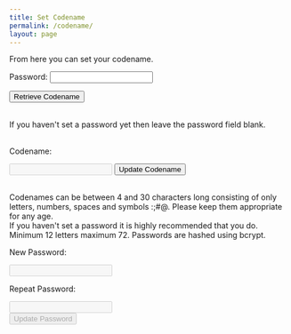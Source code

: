 ```yaml
---
title: Set Codename
permalink: /codename/
layout: page
---
```


From here you can set your codename.

Password: <input type="password" id="existingpw" name="existingpw">
<p> </p> <button id="getCodename">Retrieve Codename</button>
<p id="retrievestatus"> </p> <br/>
If you haven't set a password yet then leave the password field blank.
<br><br>

<p id="codenametext" >Codename: </p><input type="text" id="codename" name="codename" disabled=true> <button id="setCodename">Update Codename</button>
<p id="setcodenamestatus" > </p><br>
Codenames can be between 4 and 30 characters long consisting of only letters, numbers, spaces and symbols :;#@.  Please keep them appropriate for any age.<br>
If you haven't set a password it is highly recommended that you do.  Minimum 12 letters maximum 72.  Passwords are hashed using bcrypt.
<p>New Password:</p><input type="password" id="newpw1" name="newpw1" disabled=true><br>
<p>Repeat Password:</p><input type="password" id="newpw2" name="newpw2" disabled=true><br>
<button id="setPassword" disabled=true>Update Password</button>
<p id="setpwstatus"> </p><br><br>

<input type="hidden" id="salt" value="" />
<input type="hidden" id="hash" value="" />
<input type="hidden" id="newhash" value="" />

<script src="https://unpkg.com/mqtt/dist/mqtt.min.js"></script>
<script src="/assets/js/bcrypt.min.js"></script>

<script>
  const searchParams = new URLSearchParams(window.location.search);
  if (!searchParams.has("token_id")) {
    document.getElementById("codenametext").innerHTML="No token ID";
    tokenId="00000000000000000000";
  } else {
    var tokenId=searchParams.get("token_id");
  }
  var clientId="web_" + Math.random().toString(16).substr(2, 8);
  host="wss://scores.gen.polyb.io:8002/mqtt";
  options = {
    keepalive: 60,
    clientId: clientId,
    protocolId: "MQTT",
    protocolVersion: 4,
    clean: true,
    reconnectPeriod: 1000,
    connectTimeout: 30 * 1000
  };
  var mqttclient=mqtt.connect(host,options);
  mqttclient.on("error",(err) => {
    mqttclient.end();
    return;
  });
  mqttclient.on("connect", () => {
    mqttclient.subscribe(`/app/to/${clientId}/name`, {qos: 0});
    mqttclient.subscribe(`/app/to/${clientId}/newname`, {qos: 0});
    mqttclient.subscribe(`/app/to/${clientId}/salt`, {qos: 0});
    mqttclient.subscribe(`/app/to/${clientId}/passwordchanged`, {qos: 0});
    mqttclient.subscribe(`/app/to/${clientId}/error`, {qos: 0});
    mqttclient.publish(`/app/from/${clientId}/saltquery`,`${tokenId}`, {qos: 0, retain: false});
    return;
  });
  mqttclient.on("message", (topic, message, packet) => {
    console.log(`message topic: ${topic}`);
    console.log(`message content: ${message}`);
    topicsalt=`/app/to/${clientId}/salt`;
    topicname=`/app/to/${clientId}/name`;
    topicnewname=`/app/to/${clientId}/newname`;
    topicpasswordchanged=`/app/to/${clientId}/passwordchanged`;
    topicerror=`/app/to/${clientId}/error`;
    if (topic == topicsalt) {
      document.getElementById("salt").value=message;
    }
    if (topic == topicname) {
      console.log("Running mqtt name received");
      console.log(`topic: ${topic}  matched: ${topicname}`);
      document.getElementById("retrievestatus").innerHTML="Completed.";
      document.getElementById("codename").value=message;
      document.getElementById("codename").disabled=false;
      document.getElementById("existingpw").disabled=true;
      document.getElementById("existingpw").value="";
      document.getElementById("getCodename").disabled=true;
      document.getElementById("setCodename").disabled=false;
      document.getElementById("setPassword").disabled=false;
      document.getElementById("newpw1").disabled=false;
      document.getElementById("newpw2").disabled=false;
    }
    if (topic == topicnewname) {
      console.log("Running mqtt newname received");
      console.log(`topic: ${topic}  matched: ${topicnewname}`);
      document.getElementById("setcodenamestatus").innerHTML="Updated.";
    }
    if (topic == topicpasswordchanged) {
      console.log("Running mqtt passwordchanged received");
      console.log(`topic: ${topic}  matched: ${topicpasswordchanged}`);
      document.getElementById("setpwstatus").innerHTML="Updated.";
      document.getElementById("newpw1").value="";
      document.getElementById("newpw2").value="";
      document.getElementById("hash").value=document.getElementById("newhash").value
    }
    if (topic == topicerror) {
      console.log("Running mqtt error received");
      console.log(`topic: ${topic}  matched: ${topicerror}`);
      document.getElementById("retrievestatus").innerHTML=message;
    }
    return;
  });

  
getCodename.addEventListener("click", async () => {
  password=document.getElementById("existingpw").value;
  if (password) {
    if (password.length<12) {
      document.getElementById("retrievestatus").innerHTML="Password invalid";
      return;
    }
    if (password.length>72) {
      document.getElementById("retrievestatus").innerHTML="Password invalid";
      return;
    }    
  } else {
    password="PolyGenNewUser";
  }
  let bcrypt = dcodeIO.bcrypt;
  document.getElementById("retrievestatus").innerHTML="Hashing...";
  salt=document.getElementById("salt").value;
  hash=bcrypt.hashSync(password, salt);
  document.getElementById("hash").value=hash;
  password="";
  document.getElementById("retrievestatus").innerHTML="Checking...";
  mqttclient.publish(`/app/from/${clientId}/namequery`,`${tokenId},${hash}`, {qos: 0, retain: false});
  return;
});

setCodename.addEventListener("click", async () => {
  newCodename=document.getElementById("codename").value;
  if (newCodename) {
    if (newCodename.length<4) {
      document.getElementById("setcodenamestatus").innerHTML="Invalid codename. Must be at least 4 characters long.";
      return;
    }
    if (newCodename.length>30) {
      document.getElementById("setcodenamestatus").innerHTML="Invalid codename. Must be no longer than 30 characters long.";
      return;
    }
  } else {
    document.getElementById("setcodenamestatus").innerHTML="Invalid codename. Must be at least 4 characters long.";
    return;
  }
    
  let regex = /[A-Za-z0-9 #:;()@]+$/i;
  if (!regex.test(newCodename)) {
    document.getElementById("setcodenamestatus").innerHTML="Invalid codename. Only numbers, letters, spaces and symbols #:;()@ are accepted.";
    return;
  }
  hash=document.getElementById("hash").value;
  mqttclient.publish(`/app/from/${clientId}/nameset`,`${tokenId},${hash},${newCodename}`, {qos: 0, retain: false});
  document.getElementById("setcodenamestatus").innerHTML="Updating...";
  return;
});

setPassword.addEventListener("click", async () => {
  password=document.getElementById("newpw1").value;
  if (password.length>0) {
    if (password.length<12) {
      document.getElementById("setpwstatus").innerHTML="Password too short.";
      return;
    }
    if (password.length>72) {
      document.getElementById("retrievestatus").innerHTML="Password too long.";
      return;
    }    
  } else {
    document.getElementById("setpwstatus").innerHTML="Password too short.";
    return;
  }
  if (password!=document.getElementById("newpw2").value) {
    document.getElementById("setpwstatus").innerHTML="Passwords do not match.";
    return;
  }
  document.getElementById("setpwstatus").innerHTML="Hashing...";
  let bcrypt = dcodeIO.bcrypt;
  let newsalt = bcrypt.genSaltSync(12);
  newhash = bcrypt.hashSync(password, newsalt); 
  document.getElementById("newhash").value=newhash;
  hash=document.getElementById("hash").value;
  password="";
  document.getElementById("setpwstatus").innerHTML="Updating...";
  mqttclient.publish(`/app/from/${clientId}/passwordset`,`${tokenId},${hash},${newhash}`, {qos: 0, retain: false});
  return;
});
  

</script>
